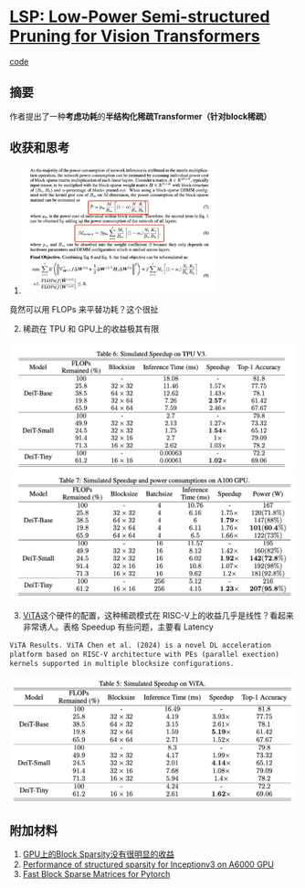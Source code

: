 # [LSP: Low-Power Semi-structured Pruning for Vision Transformers](https://openreview.net/forum?id=FoqZKsH9sE)

[code]()

## 摘要

作者提出了一种**考虑功耗**的**半结构化稀疏Transformer（针对block稀疏）**

## 收获和思考

1. <img src="./images/LSP_1.png" alt="image-20231128102419227" style="zoom: 33%;" />

竟然可以用 FLOPs 来平替功耗？这个很扯

2. 稀疏在  TPU 和 GPU上的收益极其有限

<img src="./images/LSP_2.png" alt="image-20231128102419227" style="zoom: 50%;" />

<img src="./images/LSP_3.png" alt="image-20231128102419227" style="zoom: 50%;" />

3. [ViTA](https://arxiv.org/pdf/2302.09108.pdf)这个硬件的配置，这种稀疏模式在 RISC-V上的收益几乎是线性？看起来非常诱人。表格 Speedup 有些问题，主要看 Latency

```text
ViTA Results. ViTA Chen et al. (2024) is a novel DL acceleration platform based on RISC-V architecture with PEs (parallel exection) kernels supported in multiple blocksize configurations.
```

<img src="./images/LSP_4.png" alt="image-20231128102419227" style="zoom: 50%;" />





## 附加材料

1. [GPU上的Block Sparsity没有很明显的收益](https://developer.nvidia.com/blog/accelerating-matrix-multiplication-with-block-sparse-format-and-nvidia-tensor-cores/)
2. [Performance of structured sparsity for Inceptionv3 on A6000 GPU](https://github.com/NVIDIA/TensorRT/issues/2310)
3. [Fast Block Sparse Matrices for Pytorch](https://github.com/huggingface/pytorch_block_sparse)



